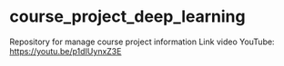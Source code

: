 # course_project_deep_learning
Repository for manage course project information
Link video YouTube: https://youtu.be/p1dIUynxZ3E
